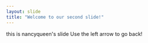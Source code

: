 ```yaml
---
layout: slide
title: "Welcome to our second slide!"
---
```

this is nancyqueen's slide
Use the left arrow to go back!
